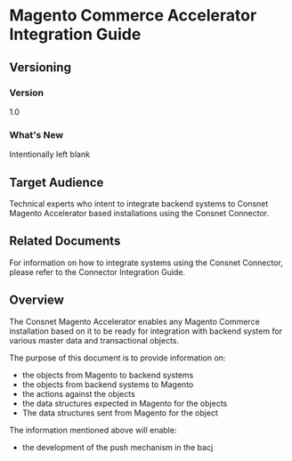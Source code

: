 
# Magento Commerce Accelerator Integration Guide

## Versioning 

### Version 
1.0 

### What's New
Intentionally left blank

## Target Audience
Technical experts who intent to integrate backend systems to Consnet Magento Accelerator based installations using the Consnet Connector.

## Related Documents
For information on how to integrate systems using the Consnet Connector, please refer to the Connector Integration Guide. 

## Overview
The Consnet Magento Accelerator enables any Magento Commerce installation based on it to be ready for integration with backend system for various master data and transactional objects. 

The purpose of this document is to provide information on:

 - the objects from Magento to backend systems
 - the objects from backend systems to Magento
 - the actions against the objects
 - the data structures expected in Magento for the objects 
 - The data structures sent from Magento for the object

The information mentioned above will enable: 

 - the development of the push mechanism in the bacj


<!--stackedit_data:
eyJoaXN0b3J5IjpbMTg4ODcwMzcwMywtODY3MTE3NDk3LDIxMj
U5NDE4MDIsMTQzNzkwMzQxLC0zOTg2NzQ4OTgsMTM0OTA3NTk1
LC0xMDQxNzQ0NzE4XX0=
-->